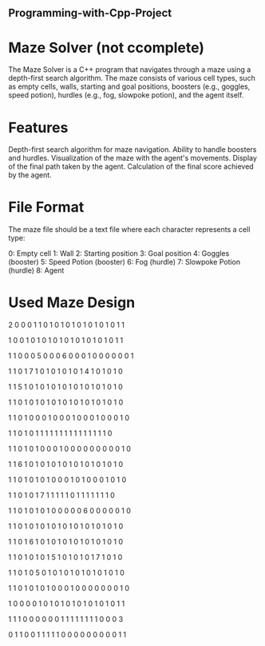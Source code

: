 ## Programming-with-Cpp-Project
# Maze Solver (not ccomplete)
The Maze Solver is a C++ program that navigates through a maze using a depth-first search algorithm. 
The maze consists of various cell types, such as empty cells, walls, starting and goal positions,
boosters (e.g., goggles, speed potion), hurdles (e.g., fog, slowpoke potion), and the agent itself.

# Features
Depth-first search algorithm for maze navigation.
Ability to handle boosters and hurdles.
Visualization of the maze with the agent's movements.
Display of the final path taken by the agent.
Calculation of the final score achieved by the agent.

# File Format
The maze file should be a text file where each character represents a cell type:

0: Empty cell
1: Wall
2: Starting position
3: Goal position
4: Goggles (booster)
5: Speed Potion (booster)
6: Fog (hurdle)
7: Slowpoke Potion (hurdle)
8: Agent

# Used Maze Design
2 0 0 0 1 1 0 1 0 1 0 1 0 1 0 1 0 1 0 1 1

1 0 0 1 0 1 0 1 0 1 0 1 0 1 0 1 0 1 0 1 1

1 1 0 0 0 5 0 0 0 6 0 0 0 1 0 0 0 0 0 0 1

1 1 0 1 7 1 0 1 0 1 0 1 0 1 4 1 0 1 0 1 0

1 1 5 1 0 1 0 1 0 1 0 1 0 1 0 1 0 1 0 1 0

1 1 0 1 0 1 0 1 0 1 0 1 0 1 0 1 0 1 0 1 0

1 1 0 1 0 0 0 1 0 0 0 1 0 0 0 1 0 0 0 1 0

1 1 0 1 0 1 1 1 1 1 1 1 1 1 1 1 1 1 1 1 0

1 1 0 1 0 1 0 0 0 1 0 0 0 0 0 0 0 0 0 1 0

1 1 6 1 0 1 0 1 0 1 0 1 0 1 0 1 0 1 0 1 0

1 1 0 1 0 1 0 1 0 0 0 1 0 1 0 0 0 1 0 1 0

1 1 0 1 0 1 7 1 1 1 1 1 0 1 1 1 1 1 1 1 0

1 1 0 1 0 1 0 1 0 0 0 0 0 6 0 0 0 0 0 1 0

1 1 0 1 0 1 0 1 0 1 0 1 0 1 0 1 0 1 0 1 0

1 1 0 1 6 1 0 1 0 1 0 1 0 1 0 1 0 1 0 1 0

1 1 0 1 0 1 0 1 5 1 0 1 0 1 0 1 7 1 0 1 0

1 1 0 1 0 5 0 1 0 1 0 1 0 1 0 1 0 1 0 1 0

1 1 0 1 0 1 0 1 0 0 0 1 0 0 0 0 0 0 0 1 0

1 0 0 0 0 1 0 1 0 1 0 1 0 1 0 1 0 1 0 1 1

1 1 1 0 0 0 0 0 0 1 1 1 1 1 1 1 1 0 0 0 3

0 1 1 0 0 1 1 1 1 1 0 0 0 0 0 0 0 0 0 1 1
